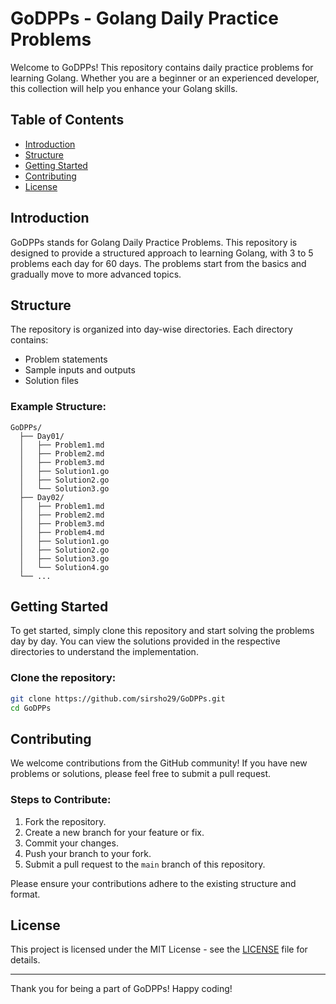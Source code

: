 # GoDPPs - Golang Daily Practice Problems

Welcome to GoDPPs! This repository contains daily practice problems for learning Golang. Whether you are a beginner or an experienced developer, this collection will help you enhance your Golang skills.

## Table of Contents

- [Introduction](#introduction)
- [Structure](#structure)
- [Getting Started](#getting-started)
- [Contributing](#contributing)
- [License](#license)

## Introduction

GoDPPs stands for Golang Daily Practice Problems. This repository is designed to provide a structured approach to learning Golang, with 3 to 5 problems each day for 60 days. The problems start from the basics and gradually move to more advanced topics.

## Structure

The repository is organized into day-wise directories. Each directory contains:
- Problem statements
- Sample inputs and outputs
- Solution files

### Example Structure:
```
GoDPPs/
  ├── Day01/
  │   ├── Problem1.md
  │   ├── Problem2.md
  │   ├── Problem3.md
  │   ├── Solution1.go
  │   ├── Solution2.go
  │   └── Solution3.go
  ├── Day02/
  │   ├── Problem1.md
  │   ├── Problem2.md
  │   ├── Problem3.md
  │   ├── Problem4.md
  │   ├── Solution1.go
  │   ├── Solution2.go
  │   ├── Solution3.go
  │   └── Solution4.go
  └── ...
```

## Getting Started

To get started, simply clone this repository and start solving the problems day by day. You can view the solutions provided in the respective directories to understand the implementation.

### Clone the repository:
```bash
git clone https://github.com/sirsho29/GoDPPs.git
cd GoDPPs
```

## Contributing

We welcome contributions from the GitHub community! If you have new problems or solutions, please feel free to submit a pull request.

### Steps to Contribute:
1. Fork the repository.
2. Create a new branch for your feature or fix.
3. Commit your changes.
4. Push your branch to your fork.
5. Submit a pull request to the `main` branch of this repository.

Please ensure your contributions adhere to the existing structure and format.

## License

This project is licensed under the MIT License - see the [LICENSE](LICENSE) file for details.

---

Thank you for being a part of GoDPPs! Happy coding!